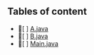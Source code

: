 ## Tables of content
- 📄[ ] [A.java](./A.java)
- 📄[ ] [B.java](./B.java)
- 📄[ ] [Main.java](./Main.java)
